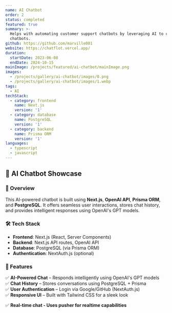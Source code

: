 ```yaml
---
name: AI Chatbot
order: 2
status: completed
featured: true
summary: >-
  Helps with automating customer support chatbots by leveraging AI to create
  chatbots.
github: https://github.com/marville001
website: https://chatflot.vercel.app/
duration:
  startDate: 2023-06-08
  endDate: 2024-10-15
mainImage: /projects/featured/ai-chatbot/mainImage.png
images:
  - /projects/gallery/ai-chatbot/images/0.png
  - /projects/gallery/ai-chatbot/images/1.webp
tags:
  - AI
techStack:
  - category: frontend
    name: Next.js
    version: '1'
  - category: database
    name: PostgreSQL
    version: '1'
  - category: backend
    name: Prisma ORM
    version: '1'
languages:
  - typescript
  - javascript
---
```

## 🚀 AI Chatbot Showcase

### 📝 Overview

This AI-powered chatbot is built using **Next.js**, **OpenAI API**, **Prisma ORM**, and **PostgreSQL**. It offers seamless user interactions, stores chat history, and provides intelligent responses using OpenAI's GPT models.

### 🛠️ Tech Stack

- **Frontend**: Next.js (React, Server Components)
- **Backend**: Next.js API routes, OpenAI API
- **Database**: PostgreSQL (via Prisma ORM)
- **Authentication**: NextAuth.js (optional)

### 🎯 Features

✅ **AI-Powered Chat** – Responds intelligently using OpenAI's GPT models\
✅ **Chat History** – Stores conversations using PostgreSQL + Prisma\
✅ **User Authentication** – Login via Google/GitHub (NextAuth.js)\
✅ **Responsive UI** – Built with Tailwind CSS for a sleek look

✅ **Real-time chat - Uses pusher for realtime capabilities**
